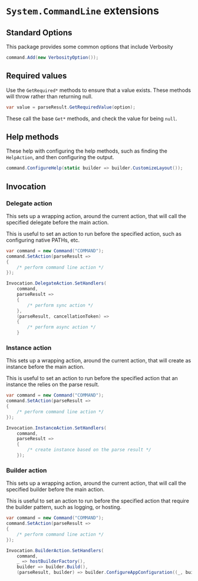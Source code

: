 # `System.CommandLine` extensions

## Standard Options

This package provides some common options that include Verbosity

```csharp
command.Add(new VerbosityOption());
```

## Required values

Use the `GetRequired*` methods to ensure that a value exists. These methods will throw rather than returning null.

```csharp
var value = parseResult.GetRequiredValue(option);
```

These call the base `Get*` methods, and check the value for being `null`.

## Help methods

These help with configuring the help methods, such as finding the `HelpAction`, and then configuring the output.

```csharp
command.ConfigureHelp(static builder => builder.CustomizeLayout());
```

## Invocation

### Delegate action

This sets up a wrapping action, around the current action, that will call the specified delegate before the main action.

This is useful to set an action to run before the specified action, such as configuring native PATHs, etc.

```csharp
var command = new Command("COMMAND");
command.SetAction(parseResult =>
{
    /* perform command line action */
});

Invocation.DelegateAction.SetHandlers(
    command,
    parseResult =>
    {
        /* perform sync action */
    },
    (parseResult, cancellationToken) =>
    {
        /* perform async action */
    }
```

### Instance action

This sets up a wrapping action, around the current action, that will create as instance before the main action.

This is useful to set an action to run before the specified action that an instance the relies on the parse result.

```csharp
var command = new Command("COMMAND");
command.SetAction(parseResult =>
{
    /* perform command line action */
});

Invocation.InstanceAction.SetHandlers(
    command,
    parseResult => 
    {
        /* create instance based on the parse result */
    });
```

### Builder action

This sets up a wrapping action, around the current action, that will call the specified builder before the main action.

This is useful to set an action to run before the specified action that require the builder pattern, such as logging, or hosting.

```csharp
var command = new Command("COMMAND");
command.SetAction(parseResult =>
{
    /* perform command line action */
});

Invocation.BuilderAction.SetHandlers(
    command,
    _ => hostBuilderFactory(),
    builder => builder.Build(),
    (parseResult, builder) => builder.ConfigureAppConfiguration((_, builder) => configure(parseResult, builder)));
```